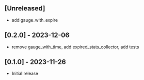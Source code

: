 ## [Unreleased]
- add gauge_with_expire

## [0.2.0] - 2023-12-06
- remove gauge_with_time, add expired_stats_collector, add tests

## [0.1.0] - 2023-11-26
- Initial release
